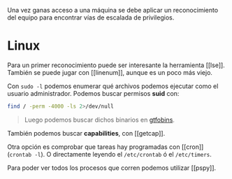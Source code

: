 Una vez ganas acceso a una máquina se debe aplicar un reconocimiento del equipo para encontrar vías de escalada de privilegios.

# Linux

Para un primer reconocimiento puede ser interesante la herramienta [[lse]]. También se puede jugar con [[linenum]], aunque es un poco más viejo.

Con `sudo -l` podemos enumerar qué archivos podemos ejecutar como el usuario administrador. Podemos buscar permisos **suid** con:

```bash
find / -perm -4000 -ls 2>/dev/null
```
> Luego podemos buscar dichos binarios en [gtfobins]([GTFOBins](https://gtfobins.github.io/)).

También podemos buscar **capabilities**, con [[getcap]].

Otra opción es comprobar que tareas hay programadas con [[cron]] (`crontab -l`). O directamente leyendo el `/etc/crontab` ó el `/etc/timers`.

Para poder ver todos los procesos que corren podemos utilizar [[pspy]].

